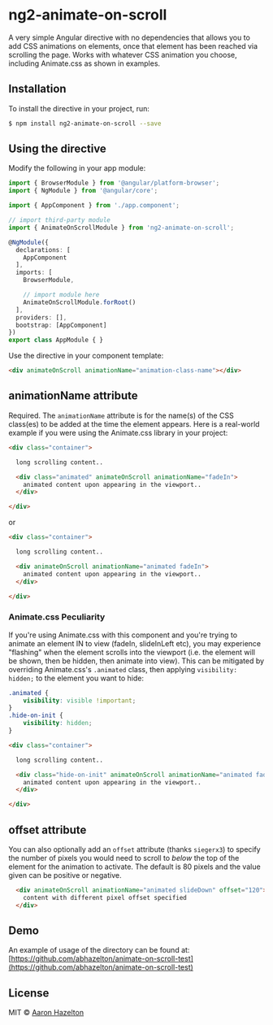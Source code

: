 # ng2-animate-on-scroll

A very simple Angular directive with no dependencies that allows you to add CSS animations on elements, once that element has been reached via scrolling the page.  Works with whatever CSS animation you choose, including Animate.css as shown in examples.

## Installation

To install the directive in your project, run:

```bash
$ npm install ng2-animate-on-scroll --save
```

## Using the directive

Modify the following in your app module:

```typescript
import { BrowserModule } from '@angular/platform-browser';
import { NgModule } from '@angular/core';

import { AppComponent } from './app.component';

// import third-party module
import { AnimateOnScrollModule } from 'ng2-animate-on-scroll';

@NgModule({
  declarations: [
    AppComponent
  ],
  imports: [
    BrowserModule,

    // import module here
    AnimateOnScrollModule.forRoot()
  ],
  providers: [],
  bootstrap: [AppComponent]
})
export class AppModule { }
```

Use the directive in your component template:

```html
<div animateOnScroll animationName="animation-class-name"></div>
```

## animationName attribute

Required. The `animationName` attribute is for the name(s) of the CSS class(es) to be added at the time the element appears.  Here is a real-world example if you were using the Animate.css library in your project:

```html
<div class="container">

  long scrolling content..

  <div class="animated" animateOnScroll animationName="fadeIn">
    animated content upon appearing in the viewport..
  </div>

</div>
```

or

```html
<div class="container">

  long scrolling content..

  <div animateOnScroll animationName="animated fadeIn">
    animated content upon appearing in the viewport..
  </div>

</div>
```

### Animate.css Peculiarity

If you're using Animate.css with this component and you're trying to animate an element IN to view (fadeIn, slideInLeft etc), you may experience "flashing" when the element scrolls into the viewport (i.e. the element will be shown, then be hidden, then animate into view). This can be mitigated by overriding Animate.css's `.animated` class, then applying `visibility: hidden;` to the element you want to hide:

```css
.animated {
    visibility: visible !important;
}
.hide-on-init {
    visibility: hidden;
}
```

```html
<div class="container">

  long scrolling content..

  <div class="hide-on-init" animateOnScroll animationName="animated fadeIn">
    animated content upon appearing in the viewport..
  </div>

</div>
```

## offset attribute

You can also optionally add an `offset` attribute (thanks `siegerx3`) to specify the number of pixels you would need to scroll to *below* the top of the element for the animation to activate. The default is 80 pixels and the value given can be positive or negative.

```html
  <div animateOnScroll animationName="animated slideDown" offset="120">
    content with different pixel offset specified
  </div>
```

## Demo

An example of usage of the directory can be found at:
[https://github.com/abhazelton/animate-on-scroll-test](https://github.com/abhazelton/animate-on-scroll-test)

## License

MIT © [Aaron Hazelton](mailto:abhazelton@gmail.com)
